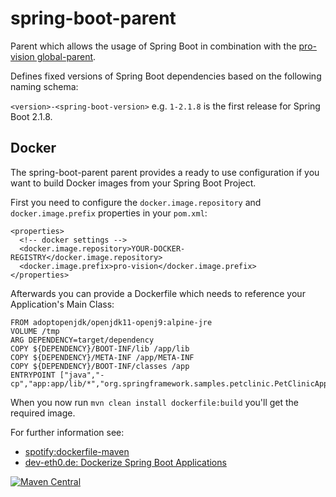 spring-boot-parent
=============

Parent which allows the usage of Spring Boot in combination with the [pro-vision global-parent](https://github.com/pro-vision/pv-build-tools/tree/develop/maven/global-parent).

Defines fixed versions of Spring Boot dependencies based on the following naming schema:

`<version>-<spring-boot-version>` e.g. `1-2.1.8` is the first release for Spring Boot 2.1.8. 

## Docker

The spring-boot-parent parent provides a ready to use configuration if you want to build Docker images from your Spring Boot Project.

First you need to configure the `docker.image.repository` and `docker.image.prefix` properties in your `pom.xml`:
```
<properties>
  <!-- docker settings -->
  <docker.image.repository>YOUR-DOCKER-REGISTRY</docker.image.repository>
  <docker.image.prefix>pro-vision</docker.image.prefix>
</properties>
```

Afterwards you can provide a Dockerfile which needs to reference your Application's Main Class:
```
FROM adoptopenjdk/openjdk11-openj9:alpine-jre
VOLUME /tmp
ARG DEPENDENCY=target/dependency
COPY ${DEPENDENCY}/BOOT-INF/lib /app/lib
COPY ${DEPENDENCY}/META-INF /app/META-INF
COPY ${DEPENDENCY}/BOOT-INF/classes /app
ENTRYPOINT ["java","-cp","app:app/lib/*","org.springframework.samples.petclinic.PetClinicApplication"]
```

When you now run `mvn clean install dockerfile:build` you'll get the required image.

For further information see:
* [spotify:dockerfile-maven](https://github.com/spotify/dockerfile-maven)
* [dev-eth0.de: Dockerize Spring Boot Applications](https://www.dev-eth0.de/2019/07/29/dockerize-spring-boot-applications/)

[![Maven Central](https://maven-badges.herokuapp.com/maven-central/de.pro-vision.maven/de.pro-vision.maven.spring.spring-boot-parent/badge.svg)](https://maven-badges.herokuapp.com/maven-central/de.pro-vision.maven/de.pro-vision.maven.spring.spring-boot-parent)

